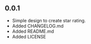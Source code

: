 ## 0.0.1

* Simple design to create star rating.
* Added CHANGELOG.md
* Added README.md
* Added LICENSE
